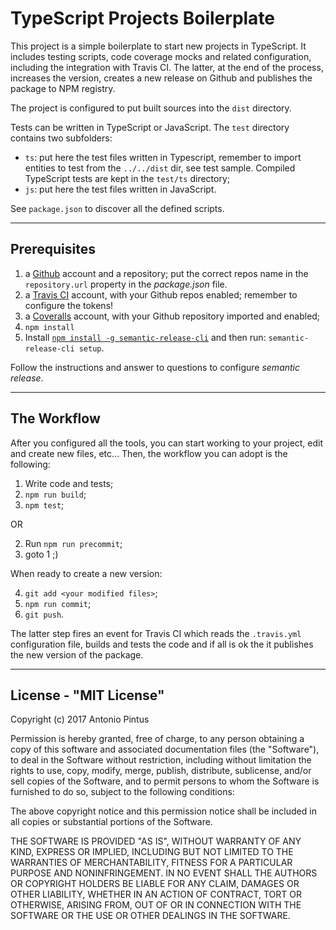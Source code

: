 # TypeScript Projects Boilerplate

This project is a simple boilerplate to start new projects in TypeScript. It includes testing scripts, code coverage mocks and related configuration, including the integration with Travis CI. The latter, at the end of the process, increases the version, creates a new release on Github and publishes the package to NPM registry.

The project is configured to put built sources into the `dist` directory.

Tests can be written in TypeScript or JavaScript. The `test` directory contains two subfolders:

- `ts`: put here the test files written in Typescript, remember to import entities to test from the `../../dist` dir, see test sample. Compiled TypeScript tests are kept in the `test/ts` directory;
- `js`: put here the test files written in JavaScript.

See `package.json` to discover all the defined scripts.



---

Prerequisites
--------------

1. a [Github](https://github.com/) account and a repository; put the correct repos name in the `repository.url` property in the *package.json* file.
2. a [Travis CI](https://travis-ci.org/) account, with your Github repos enabled; remember to configure the tokens!
3. a [Coveralls](https://coveralls.io/) account, with your Github repository imported and enabled;
4. `npm install`
5. Install [`npm install -g semantic-release-cli`](https://www.npmjs.com/package/semantic-release-cli) and then run: `semantic-release-cli setup`. 

Follow the instructions and answer to questions to configure *semantic release*.

---

The Workflow
------------
After you configured all the tools, you can start working to your project, edit and create new files, etc...
Then, the workflow you can adopt is the following:

1. Write code and tests;
2. `npm run build`;
3. `npm test`;

OR

2. Run `npm run precommit`;
3. goto 1   ;)

When ready to create a new version:

4. `git add <your modified files>`;
5. `npm run commit`;
6. `git push`.

The latter step fires an event for Travis CI which reads the `.travis.yml` configuration file, builds and tests the code and if all is ok the it publishes the new version of the package.  




---


License - "MIT License"
-----------------------

Copyright (c) 2017 Antonio Pintus

Permission is hereby granted, free of charge, to any person obtaining a copy
of this software and associated documentation files (the "Software"), to deal
in the Software without restriction, including without limitation the rights
to use, copy, modify, merge, publish, distribute, sublicense, and/or sell
copies of the Software, and to permit persons to whom the Software is
furnished to do so, subject to the following conditions:

The above copyright notice and this permission notice shall be included in all
copies or substantial portions of the Software.

THE SOFTWARE IS PROVIDED "AS IS", WITHOUT WARRANTY OF ANY KIND, EXPRESS OR
IMPLIED, INCLUDING BUT NOT LIMITED TO THE WARRANTIES OF MERCHANTABILITY,
FITNESS FOR A PARTICULAR PURPOSE AND NONINFRINGEMENT. IN NO EVENT SHALL THE
AUTHORS OR COPYRIGHT HOLDERS BE LIABLE FOR ANY CLAIM, DAMAGES OR OTHER
LIABILITY, WHETHER IN AN ACTION OF CONTRACT, TORT OR OTHERWISE, ARISING FROM,
OUT OF OR IN CONNECTION WITH THE SOFTWARE OR THE USE OR OTHER DEALINGS IN THE
SOFTWARE.